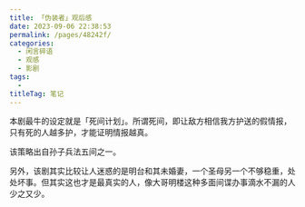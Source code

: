```yaml
---
title: 「伪装者」观后感
date: 2023-09-06 22:38:53
permalink: /pages/48242f/
categories: 
  - 闲言碎语
  - 观感
  - 影剧
tags: 
  - 
titleTag: 笔记
---
```


本剧最牛的设定就是「死间计划」。所谓死间，即让敌方相信我方护送的假情报，只有死的人越多护，才能证明情报越真。

该策略出自孙子兵法五间之一。

另外，该剧其实比较让人迷惑的是明台和其未婚妻，一个圣母另一个不够稳重，处处坏事。但其实这也才是最真实的人，像大哥明楼这种多面间谍办事滴水不漏的人少之又少。